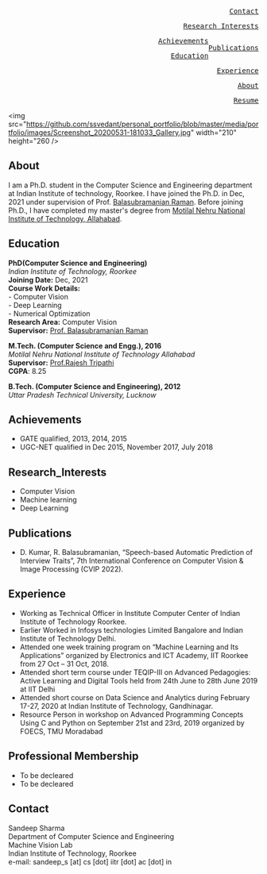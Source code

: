 <style>
body {
  background-image: url('https://image.freepik.com/free-vector/abstract-paper-hexagon-white-background_51543-213.jpg');
  background-repeat: no-repeat;
  background-attachment: fixed;
  background-size: cover;
}
</style>
<div>
  
  <a href="#contact" class="ui-btn ui-shadow ui-corner-all ui-btn-inline ui-mini" style="float:right"><pre>Contact</pre></a>
  
  <a href="#research_interests" class="ui-btn ui-shadow ui-corner-all ui-btn-inline ui-mini" style="float:right"><pre>Research_Interests</pre></a>
  <a href="#publications" class="ui-btn ui-shadow ui-corner-all ui-btn-inline ui-mini" style="float:right"><pre>Publications</pre></a>
  
  <a href="#achievements" class="ui-btn ui-shadow ui-corner-all ui-btn-inline ui-mini" style="float:right"><pre>Achievements</pre></a>
  
  <a href="#education" class="ui-btn ui-shadow ui-corner-all ui-btn-inline ui-mini" style="float:right"><pre>Education</pre></a>
  
  <a href="#experience" class="ui-btn ui-shadow ui-corner-all ui-btn-inline ui-mini" style="float:right"><pre>Experience</pre></a>
  
  <a href="#about" class="ui-btn ui-shadow ui-corner-all ui-btn-inline ui-mini" style="float:right"><pre>About</pre></a>
  
  <a href="https://github.com/deepakkumar-iitr/deepakkumar-iitr.github.io/blob/main/Deepak_CV.pdf" target="Deepak_CV.pdf" style="float:right"><pre>Resume</pre></a>
  
  
  
</div>

<img src="https://github.com/ssvedant/personal_portfolio/blob/master/media/portfolio/images/Screenshot_20200531-181033_Gallery.jpg" width="210" height="260 />

## About

I am a Ph.D. student in the Computer Science and Engineering department at Indian Institute of technology, Roorkee. I have joined the Ph.D. in Dec, 2021 under supervision of Prof. [Balasubramanian Raman](https://balarsgroup.github.io/). Before joining Ph.D., I have completed my master's degree from [Motilal Nehru National Institute of Technology, Allahabad](http://www.mnnit.ac.in/).  

## Education

**PhD(Computer Science and Engineering)**\
_Indian Institute of Technology, Roorkee_\
**Joining Date:** Dec, 2021\
**Course Work Details:** \
    - Computer Vision  \
    - Deep Learning          \
    - Numerical Optimization     \
**Research Area:** Computer Vision \
**Supervisor:** [Prof. Balasubramanian Raman](https://balarsgroup.github.io/)

**M.Tech. (Computer Science and Engg.), 2016**\
_Motilal Nehru National Institute of Technology Allahabad_ \
**Supervisor:** [Prof.Rajesh Tripathi](http://mnnit.ac.in/profile/rajeshtcsed) \
**CGPA**: 8.25

**B.Tech. (Computer Science and Engineering), 2012**\
_Uttar Pradesh Technical University, Lucknow_

## Achievements 
   - GATE qualified, 2013, 2014, 2015
   - UGC-NET qualified in Dec 2015, November 2017, July 2018
 
## Research_Interests
   - Computer Vision 
   - Machine learning  
   - Deep Learning

## Publications
   - D. Kumar, R. Balasubramanian, “Speech-based Automatic Prediction of Interview Traits”, 7th
International Conference on Computer Vision & Image Processing (CVIP 2022).

## Experience
   - Working as Technical Officer in Institute Computer Center of Indian Institute of Technology Roorkee.
   - Earlier Worked in Infosys technologies Limited Bangalore and Indian Institute of Technology Delhi.
   - Attended one week training program on “Machine Learning and Its Applications” organized by Electronics and ICT Academy, IIT Roorkee from 27 Oct – 31 Oct, 2018. 
   - Attended short term course under TEQIP-III on Advanced Pedagogies: Active Learning and Digital Tools held from 24th June to 28th June 2019 at IIT Delhi
   - Attended short course on Data Science and Analytics during February 17-27, 2020 at Indian Institute of Technology, Gandhinagar.
   - Resource Person in workshop on Advanced Programming Concepts Using C and Python on September 21st and 23rd, 2019 organized by FOECS, TMU Moradabad
   
## Professional Membership
  - To be decleared
  - To be decleared

##   Contact
Sandeep Sharma \
Department of Computer Science and Engineering\
Machine Vision Lab\
Indian Institute of Technology, Roorkee\
e-mail: sandeep_s [at] cs [dot] iitr [dot] ac [dot] in

   
